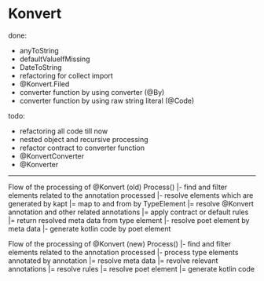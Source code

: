 # Konvert

done: 
* anyToString
* defaultValueIfMissing
* DateToString
* refactoring for collect import
* @Konvert.Filed
* converter function by using converter (@By) 
* converter function by using raw string literal (@Code)

todo:

* refactoring all code till now
* nested object and recursive processing
* refactor contract to converter function
* @KonvertConverter
* @Konverter

---
Flow of the processing of @Konvert (old)
Process()
|- find and filter elements related to the annotation processed
|- resolve elements which are generated by kapt
    |= map to and from by TypeElement 
    |= resolve @Konvert annotation and other related annotations
    |= apply contract or default rules
    |= return resolved meta data from type element
|- resolve poet element by meta data
|- generate kotlin code by poet element

Flow of the processing of @Konvert (new)
Process()
|- find and filter elements related to the annotation processed
|- process type elements annotated by annotation
    |= resolve meta data
    |= revolve relevant annotations
    |= resolve rules
    |= resolve poet element
    |= generate kotlin code
